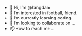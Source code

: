 - 👋 Hi, I’m @kangdam
- 👀 I’m interested in football, friend.
- 🌱 I’m currently learning coding.
- 💞️ I’m looking to collaborate on ...
- 📫 How to reach me ...

<!---
kangdam/kangdam is a ✨ special ✨ repository because its `README.md` (this file) appears on your GitHub profile.
You can click the Preview link to take a look at your changes.
--->
